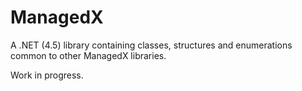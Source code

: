 # ManagedX
A .NET (4.5) library containing classes, structures and enumerations common to other ManagedX libraries.

Work in progress.
